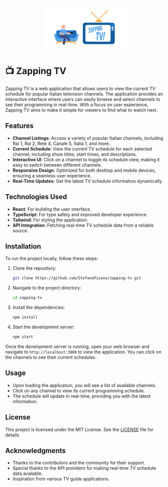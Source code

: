<p style="text-align:center" align="center"><img height="150" alt="Zapping TV!" src="./src/assets/images/zapping-tv/logo.svg">
</p>

# :tv: Zapping TV

Zapping TV is a web application that allows users to view the current TV schedule for popular Italian television channels. The application provides an interactive interface where users can easily browse and select channels to see their programming in real-time. With a focus on user experience, Zapping TV aims to make it simple for viewers to find what to watch next.

## Features

- **Channel Listings**: Access a variety of popular Italian channels, including Rai 1, Rai 2, Rete 4, Canale 5, Italia 1, and more.
- **Current Schedule**: View the current TV schedule for each selected channel, including show titles, start times, and descriptions.
- **Interactive UI**: Click on a channel to toggle its schedule view, making it easy to switch between different channels.
- **Responsive Design**: Optimized for both desktop and mobile devices, ensuring a seamless user experience.
- **Real-Time Updates**: Get the latest TV schedule information dynamically.

## Technologies Used

- **React**: For building the user interface.
- **TypeScript**: For type safety and improved developer experience.
- **Tailwind**: For styling the application.
- **API Integration**: Fetching real-time TV schedule data from a reliable source.

## Installation

To run the project locally, follow these steps:

1. Clone the repository:
   ```bash
   git clone https://github.com/StefanoPisano/zapping-tv.git
   ```
2. Navigate to the project directory:
   ```bash
   cd zapping-tv
   ```
3. Install the dependencies:
   ```bash
   npm install
   ```
4. Start the development server:
   ```bash
   npm start
   ```

Once the development server is running, open your web browser and navigate to `http://localhost:3000` to view the application. You can click on the channels to see their current schedules.

## Usage

- Upon loading the application, you will see a list of available channels.
- Click on any channel to view its current programming schedule.
- The schedule will update in real-time, providing you with the latest information.

## License

This project is licensed under the MIT License. See the [LICENSE](LICENSE) file for details.

## Acknowledgments

- Thanks to the contributors and the community for their support.
- Special thanks to the API providers for making real-time TV schedule data available.
- Inspiration from various TV guide applications.
